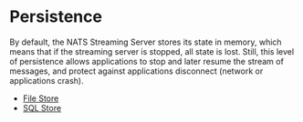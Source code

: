 # Persistence

By default, the NATS Streaming Server stores its state in memory, which means that if the streaming server is stopped, all state is lost. Still, this level of persistence allows applications to stop and later resume the stream of messages, and protect against applications disconnect \(network or applications crash\).

* [File Store](file_store.md)
* [SQL Store ](sql_store.md)

